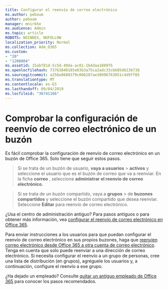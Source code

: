 ```yaml
---
title: Configurar el reenvío de correo electrónico
ms.author: pebaum
author: pebaum
manager: mnirkhe
ms.audience: Admin
ms.topic: article
ROBOTS: NOINDEX, NOFOLLOW
localization_priority: Normal
ms.collection: Adm_O365
ms.custom:
- "20"
- "1200004"
ms.assetid: 15abf81d-5c5d-49da-ac81-1b4daa1809f6
ms.openlocfilehash: f3763840185e03b3a75ca2adc33cb685d6236738
ms.sourcegitcommit: a256e8680379c006287ae30996763051c4d9ff85
ms.translationtype: MT
ms.contentlocale: es-ES
ms.lasthandoff: 09/04/2019
ms.locfileid: "36741166"
---
```

# <a name="check-the-email-forwarding-settings-for-a-mailbox"></a>Comprobar la configuración de reenvío de correo electrónico de un buzón

Es fácil comprobar la configuración de reenvío de correo electrónico en un buzón de Office 365. Solo tiene que seguir estos pasos.
  
> Si se trata de un buzón de usuario, **vaya a usuarios** \> **activos** y seleccione el usuario que es el buzón de correo que va a reenviar. En la ficha **correo** , seleccione **administrar el reenvío de correo electrónico**.
    
> Si se trata de un buzón compartido, vaya a **grupos** \> de **buzones compartidos** y seleccione el buzón compartido que desea reenviar. Seleccione **Editar** para reenvío de correo electrónico.

¿Usa el centro de administración antiguo? Para pasos antiguos o para obtener más información, vea [configurar el reenvío de correo electrónico en Office 365](https://docs.microsoft.com/office365/admin/email/configure-email-forwarding).
  
Para enviar instrucciones a los usuarios para que puedan configurar el reenvío de correo electrónico en sus propios buzones, haga que [reenvíen correo electrónico desde Office 365 a otra cuenta de correo electrónico](https://support.office.com/article/Forward-email-from-Office-365-to-another-email-account-1ed4ee1e-74f8-4f53-a174-86b748ff6a0e). Tenga en cuenta que solo puede reenviar a una dirección de correo electrónico. Si necesita configurar el reenvío a un grupo de personas, cree una lista de distribución (en grupos), agréguele los usuarios y, a continuación, configure el reenvío a ese grupo.
  
¿Ha dejado un empleado? Consulte [quitar un antiguo empleado de Office 365](https://docs.microsoft.com/office365/admin/add-users/remove-former-employee) para conocer los pasos recomendados.
  